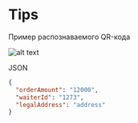 # Tips
Пример распознаваемого QR-кода

![alt text](http://qrcoder.ru/code/?%7B%0D%0A++%22orderAmount%22%3A+%2212000%22%2C%0D%0A++%22waiterId%22%3A+%221273%22%2C%0D%0A++%22legalAddress%22%3A+%22address%22%0D%0A%7D&4&0)

JSON
```JSON
{
  "orderAmount": "12000",
  "waiterId": "1273",
  "legalAddress": "address"
}
```

